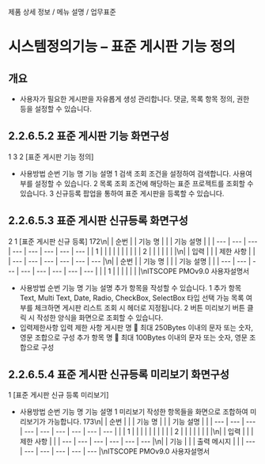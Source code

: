 <!--breadcrumb:제품 상세 정보 / 메뉴 설명 / 업무표준--><span class="md-breadcrumb">제품 상세 정보 / 메뉴 설명 / 업무표준</span>
# 시스템정의기능 – 표준 게시판 기능 정의
<!--5th-h2-toc-->
## 개요

- 사용자가 필요한 게시판을 자유롭게 생성 관리합니다. 댓글, 목록 항목 정의, 권한 등을 설정할 수 있습니다.
## 2.2.6.5.2 표준 게시판 기능 화면구성
1
3
2
[표준 게시판 기능 정의]
- 사용방법
순번 기능 명 기능 설명
1 검색 조회 조건을 설정하여 검색합니다. 사용여부를 설정할 수 있습니다.
2 목록 조회 조건에 해당하는 표준 프로젝트를 조회할 수 있습니다.
3 신규등록 팝업을 통하여 표준 게시판을 등록할 수 있습니다.
## 2.2.6.5.3 표준 게시판 신규등록 화면구성
2
1
[표준 게시판 신규 등록]
172\n|  | 순번 |  | 기능 명 |  |  | 기능 설명 |  |
| --- | --- | --- | --- | --- | --- | --- | --- |
| 1 |  |  |  |  |  |  |  |
|  | 2 |  |  |  |  |  |  |\n|  | 입력 |  |  | 제한 사항 |  |
| --- | --- | --- | --- | --- | --- |\n|  | 순번 |  | 기능 명 |  |  | 기능 설명 |  |
| --- | --- | --- | --- | --- | --- | --- | --- |
|  | 1 |  |  |  |  |  |  |\nITSCOPE PMOv9.0 사용자설명서
- 사용방법
순번 기능 명 기능 설명
추가 항목을 작성할 수 있습니다.
1 추가 항목 Text, Multi Text, Date, Radio, CheckBox, SelectBox 타입 선택 가능
목록 여부를 체크하면 게시판 리스트 조회 시 헤더로 지정됩니다.
2 버튼 미리보기 버튼 클릭 시 작성한 양식을 화면으로 조회할 수 있습니다.
- 입력제한사항
입력 제한 사항
게시판 명  최대 250Bytes 이내의 문자 또는 숫자, 영문 조합으로 구성
추가 항목 명  최대 100Bytes 이내의 문자 또는 숫자, 영문 조합으로 구성
## 2.2.6.5.4 표준 게시판 신규등록 미리보기 화면구성
1
[표준 게시판 신규 등록 미리보기]
- 사용방법
순번 기능 명 기능 설명
1 미리보기 작성한 항목들을 화면으로 조합하여 미리보기가 가능합니다.
173\n|  | 순번 |  |  | 기능 명 |  |  | 기능 설명 |  |
| --- | --- | --- | --- | --- | --- | --- | --- | --- |
|  | 1 |  |  |  |  |  |  |  |
|  | 2 |  |  |  |  |  |  |  |\n|  | 입력 |  |  | 제한 사항 |  |
| --- | --- | --- | --- | --- | --- |\n|  | 기능 |  |  | 출력 메시지 |  |
| --- | --- | --- | --- | --- | --- |\nITSCOPE PMOv9.0 사용자설명서
